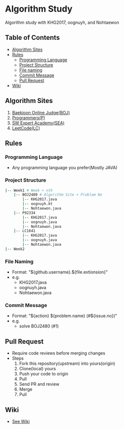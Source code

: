 # Algorithm Study

Algorithm study with KHG2017, oognuyh, and Nohtaewon

## Table of Contents

- [Algorithm Sites](#algorithm-sites)
- [Rules](#rules)
  - [Programming Language](#programming-language)
  - [Project Structure](#project-structure)
  - [File naming](#file-naming)
  - [Commit Message](#commit-message)
  - [Pull Request](#pull-request)
- [Wiki](#wiki)

## Algorithm Sites

1. [Baekjoon Online Judge(BOJ)](https://www.acmicpc.net/)
1. [Programmers(P)](https://programmers.co.kr/learn/challenges)
1. [SW Expert Academy(SEA)](https://swexpertacademy.com/main/main.do)
1. [LeetCode(LC)](https://leetcode.com/problemset/all/)

## Rules

### Programming Language

- Any programming language you prefer(Mostly JAVA)

### Project Structure

```bash
|-- Week1 # Week + nth
    |-- BOJ2480 # Algorithm Site + Problem No
        |-- KHG2017.java
        |-- oognuyh.kt
        |-- Nohtaewon.java
    |-- P92334
        |-- KHG2017.java
        |-- oognuyh.java
        |-- Nohtaewon.java
    |-- LC1641
        |-- KHG2017.java
        |-- oognuyh.java
        |-- Nohtaewon.java
|-- Week2
```

### File Naming

- Format: "\${github.username}.\${file.extionsion}"
- e.g.
  - KHG2017.java
  - oognuyh.java
  - Nohtaewon.java

### Commit Message

- Format: "\${action} \${problem.name} (#\${issue.no})"
- e.g.
  - solve BOJ2480 (#1)

## Pull Request

- Require code reviews before merging changes
- Steps
  1. Fork this repository(upstream) into yours(origin)
  1. Clone(local) yours
  1. Push your code to origin
  1. Pull
  1. Send PR and review
  1. Merge
  1. Pull

## Wiki

- [See Wiki](https://github.com/oognuyh/algorithm-study/wiki)
